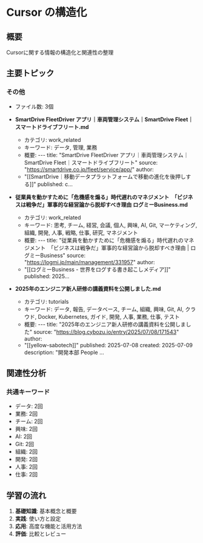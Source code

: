 # Cursor の構造化

## 概要
Cursorに関する情報の構造化と関連性の整理

## 主要トピック

### その他
- ファイル数: 3個

- **SmartDrive FleetDriver アプリ｜車両管理システム｜SmartDrive Fleet｜スマートドライブフリート.md**
  - カテゴリ: work_related
  - キーワード: データ, 管理, 業務
  - 概要: ---
title: "SmartDrive FleetDriver アプリ｜車両管理システム｜SmartDrive Fleet｜スマートドライブフリート"
source: "https://smartdrive.co.jp/fleet/service/app/"
author:
  - "[[SmartDrive｜移動データプラットフォームで移動の進化を後押しする]]"
published:
c...

- **従業員を動かすために「危機感を煽る」時代遅れのマネジメント　「ビジネスは戦争だ」軍事的な経営論から脱却すべき理由  ログミーBusiness.md**
  - カテゴリ: work_related
  - キーワード: 思考, チーム, 経営, 会議, 個人, 興味, AI, Git, マーケティング, 組織, 開発, 人事, 戦略, 仕事, 研究, マネジメント
  - 概要: ---
title: "従業員を動かすために「危機感を煽る」時代遅れのマネジメント　「ビジネスは戦争だ」軍事的な経営論から脱却すべき理由 | ログミーBusiness"
source: "https://logmi.jp/main/management/331957"
author:
  - "[[ログミーBusiness - 世界をログする書き起こしメディア]]"
published: 2025...

- **2025年のエンジニア新人研修の講義資料を公開しました.md**
  - カテゴリ: tutorials
  - キーワード: データ, 報告, データベース, チーム, 組織, 興味, Git, AI, クラウド, Docker, Kubernetes, ガイド, 開発, 人事, 業務, 仕事, テスト
  - 概要: ---
title: "2025年のエンジニア新人研修の講義資料を公開しました"
source: "https://blog.cybozu.io/entry/2025/07/08/171543"
author:
  - "[[yellow-sabotech]]"
published: 2025-07-08
created: 2025-07-09
description: "開発本部 People ...

## 関連性分析

### 共通キーワード
- データ: 2回
- 業務: 2回
- チーム: 2回
- 興味: 2回
- AI: 2回
- Git: 2回
- 組織: 2回
- 開発: 2回
- 人事: 2回
- 仕事: 2回

## 学習の流れ

1. **基礎知識**: 基本概念と概要
2. **実践**: 使い方と設定
3. **応用**: 高度な機能と活用方法
4. **評価**: 比較とレビュー

